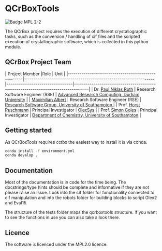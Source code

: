 # QCrBoxTools

![Badge MPL 2-2](https://img.shields.io/badge/License-MPL_2.0-FF7139.svg?style=for-the-badge)

The QCrBox project requires the execution of different crystallographic tasks, such as the conversion / handling of cif files and the scripted execution of crystallographic software, which is collected in this python module.

## QCrBox Project Team
| Project Member                                       |Role                             | Unit                                                                                |
|------------------------------------------------------|-------------------------------------------------------------------|----------------------------------|-------------------------------------------------------------------------------------|
| Dr. [Paul Niklas Ruth](github.com/Niolon)             |  Research Software Engineer (RSE) | [Advanced Research Computing, Durham University](https://www.durham.ac.uk/research/institutes-and-centres/advanced-research-computing/)                       |
| [Maximilian Albert](github.com/maxalbert)       |  Research Software Engineer (RSE) | [Research Software Group, University of Southampton ](https://rsgsoton.net/)                       |
| Prof. [Horst Puschmann](github.com/mulomulo) | Principal Investigator      | [OlexSys](https://www.olexsys.org/) |
| Prof. [Simon Coles](https://www.southampton.ac.uk/people/5wzkxv/professor-simon-coles)  | Principal Investigator      | [Department of Chemistry, University of Southampton](https://www.southampton.ac.uk/research/areas/chemistry) |

## Getting started

As QCrBoxTools requires cctbx the easiest way to install it is via conda.

```bash
conda install -f environment.yml
conda develop .
```

## Documentation
Most of the documentation is in code for the time being. The docstrings/type hints should be complete and informative if they are not please raise an issue. Look into the cif folder for functionality connected to cif manipulation and into the robots folder for building blocks to script Olex2 and Eval15.

The structure of the tests folder maps the qcrboxtools structure. If you want to see the functions in use you can also take a look there.

## Licence
The software is licenced under the MPL2.0 licence.